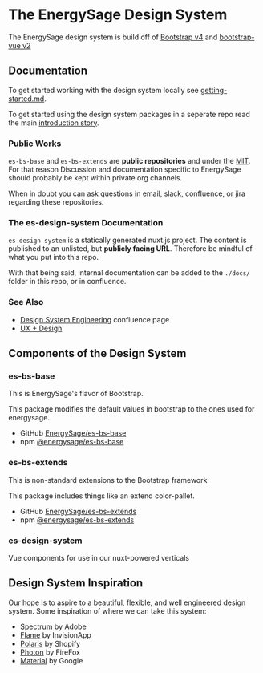 # The EnergySage Design System

The EnergySage design system is build off of [Bootstrap v4](https://getbootstrap.com/docs/4.1/getting-started/introduction/)
and [bootstrap-vue v2](https://bootstrap-vue.org/)

## Documentation

To get started working with the design system locally see [getting-started.md](./docs/es-design-system/getting-started.md).

To get started using the design system packages in a seperate repo read the main [introduction story](./content/introduction/introduction.stories.mdx).

### Public Works

`es-bs-base` and `es-bs-extends` are **public repositories** and under the
[MIT](https://tldrlegal.com/license/mit-license#summary). For that reason
Discussion and documentation specific to EnergySage should probably be kept
within private org channels.

When in doubt you can ask questions in email, slack, confluence, or jira regarding these repositories.

### The es-design-system Documentation

`es-design-system` is a statically generated nuxt.js project. The content is published
to an unlisted, but **publicly facing URL**. Therefore be mindful of what you
put into this repo.

With that being said, internal documentation can be added to the `./docs/` folder in this repo,
or in confluence.

### See Also

- [Design System Engineering](https://energysage.atlassian.net/wiki/spaces/DSE/overview) confluence page
- [UX + Design](https://energysage.atlassian.net/wiki/spaces/UX/overview)

## Components of the Design System

### es-bs-base

This is EnergySage's flavor of Bootstrap.

This package modifies the default values in bootstrap to the ones used for energysage.

- GitHub [EnergySage/es-bs-base](https://github.com/EnergySage/es-bs-base)
- npm [@energysage/es-bs-base](https://www.npmjs.com/package/@energysage/es-bs-base)

### es-bs-extends

This is non-standard extensions to the Bootstrap framework

This package includes things like an extend color-pallet.

- GitHub [EnergySage/es-bs-extends](https://github.com/EnergySage/es-bs-extends)
- npm [@energysage/es-bs-extends](https://www.npmjs.com/package/@energysage/es-bs-extends)

### es-design-system

Vue components for use in our nuxt-powered verticals

## Design System Inspiration

Our hope is to aspire to a beautiful, flexible, and well engineered
design system. Some inspiration of where we can take this system:

- [Spectrum](https://spectrum.adobe.com/) by Adobe
- [Flame](https://bancosantander.invisionapp.com/dsm/santander-group/flame-ds-santander?mode=preview) by InvisionApp
- [Polaris](https://polaris.shopify.com/) by Shopify
- [Photon](https://design.firefox.com/photon/) by FireFox
- [Material](https://material.io/design) by Google

